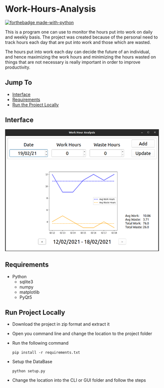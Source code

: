 # Work-Hours-Analysis

[![forthebadge made-with-python](http://ForTheBadge.com/images/badges/made-with-python.svg)](https://www.python.org/)  

This is a program one can use to monitor the hours put into work on daily and weekly basis. The project was created because of the personal need to track hours each day that are put into work and those which are wasted.  

The hours put into work each day can decide the future of an individual, and hence maximizing the work hours and minimizing the hours wasted on things that are not necessary is really important in order to improve productivity.

## Jump To

- [Interface](https://github.com/Sanket-Mathur/Work-Hours-Analysis#interface)
- [Requirements](https://github.com/Sanket-Mathur/Work-Hours-Analysis#requirements)
- [Run the Project Locally](https://github.com/Sanket-Mathur/Work-Hours-Analysis#run-project-locally)

## Interface

![Display Image](Display/screenshot.png)

## Requirements

- Python
    - sqlite3
    - numpy
    - matplotlib
    - PyQt5
    
## Run Project Locally

- Download the project in zip format and extract it  

- Open you command line and change the location to the project folder  

- Run the following command
    ```
    pip install -r requirements.txt 
    ```  

- Setup the DataBase
	```
	python setup.py
	```   

- Change the location into the CLI or GUI folder and follow the steps